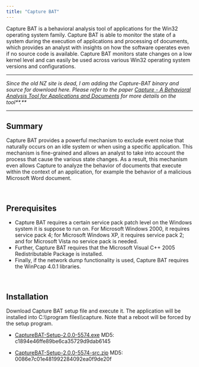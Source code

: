 ```yaml
---
title: "Capture BAT"
---
```


Capture BAT is a behavioral analysis tool of applications for the Win32 operating system family. Capture BAT is able to monitor the state of a system during the execution of applications and processing of documents, which provides an analyst with insights on how the software operates even if no source code is available. Capture BAT monitors state changes on a low kernel level and can easily be used across various Win32 operating system versions and configurations.

* * *

_Since the old NZ site is dead, I am adding the Capture-BAT binary and source for download here. Please refer to the paper [Capture - A Behavioral Analysis Tool for Applications and Documents](http://www2.honeynet.org/wp-content/uploads/attachments/p23-seifert.pdf) for more details on the tool**.**_

* * *

## Summary

Capture BAT provides a powerful mechanism to exclude event noise that naturally occurs on an idle system or when using a specific application. This mechanism is fine-grained and allows an analyst to take into account the process that cause the various state changes. As a result, this mechanism even allows Capture to analyze the behavior of documents that execute within the context of an application, for example the behavior of a malicious Microsoft Word document.

 

## **Prerequisites**

- Capture BAT requires a certain service pack patch level on the Windows system it is suppose to run on. For Microsoft Windows 2000, it requires service pack 4; for Microsoft Windows XP, it requires service pack 2; and for Microsoft Vista no service pack is needed.
- Further, Capture BAT requires that the Microsoft Visual C++ 2005 Redistributable Package is installed.
- Finally, if the network dump functionality is used, Capture BAT requires the WinPcap 4.0.1 libraries.

 

## **Installation**

Download Capture BAT setup file and execute it. The application will be installed into C:\\\\program files\\\\capture. Note that a reboot will be forced by the setup program.

- [CaptureBAT-Setup-2.0.0-5574.exe](https://www.honeynet.org/files/CaptureBAT-Setup-2.0.0-5574.exe) MD5: c1894e46ffe89be6ca35729d9dab6145[](http://www.mcs.vuw.ac.nz/~cseifert/Capture-BAT/CaptureBAT-Setup-2.0.0-5574.exe)

- [CaptureBAT-Setup-2.0.0-5574-src.zip](http://www2.honeynet.org/wp-content/uploads/attachments/CaptureBAT-Setup-2.0.0-5574-src.zip) MD5: 0086e7c01e481992284092ea0f9de20f
